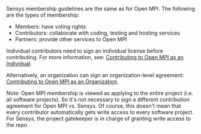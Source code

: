 Sensys membership guidelines are the same as for Open MPI.  The following are the types of membership:

* Members: have voting rights
* Contributors: collaborate with coding, testing and hosting services
* Partners: provide other services to Open MPI

Individual contributors need to sign an individual license before contributing.  For more information, see: [Contributing to Open MPI as an Individual](http://www.open-mpi.org/community/contribute/individual.php).

Alternatively, an organization can sign an organization-level agreement: [Contributing to Open MPI as an Organization](http://www.open-mpi.org/community/contribute/corporate.php).

Note: Open MPI membership is viewed as applying to the entire project (i.e. all software projects).  So it's not necessary to sign a different contribution agreement for Open MPI vs. Sensys.  Of course, this doesn't mean that every contributor automatically gets write access to every software project.  For Sensys, the project gatekeeper is in charge of granting write access to the repo.
